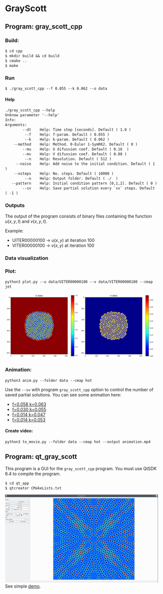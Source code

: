 # GrayScott

## Program: gray_scott_cpp

### Build:
```
$ cd cpp 
$ mkdir build && cd build 
$ cmake ..
$ make 
```

### Run
```
$ ./gray_scott_cpp --f 0.055 --k 0.062 --o data
```
#### Help
```
./gray_scott_cpp --help
Unknow parameter '--help'
Info: 
Arguments:
        --dt    Help: Time step [seconds]. Default ( 1.0 )
         --f    Help: f-param. Default ( 0.055 )
         --k    Help: k-param. Default ( 0.062 )
    --method    Help: Method. 0-Euler 1-SymRK2. Default ( 0 )
        --mu    Help: U difussion coef. Default ( 0.16  )
        --mv    Help: V difussion coef. Default ( 0.08 )
         --n    Help: Resolution. Default ( 512 )
     --noise    Help: Add noise to the initial condition. Default ( 1 )
    --nsteps    Help: No. steps. Default ( 10000 )
         --o    Help: Output folder. Default ( ./  )
   --pattern    Help: Initial condition pattern [0,1,2]. Default ( 0 )
        --sv    Help: Save partial solution every `sv` steps. Default ( -1 )
```
### Outputs

The output of the program consists of binary files containing the function $u(x,y,t)$ and $v(x,y,t)$. 

Example:     
* UITER00000100 -> $u(x,y)$ at iteration 100 
* VITER00000100 -> $v(x,y)$ at iteration 100

### Data visualization
### Plot:
```
python3 plot.py --u data/UITER00000100 --v data/VITER00000100 --cmap jet 
```
![](./gallery/gallery00.jpeg)

### Animation:
```
python3 anim.py --folder data --cmap hot 
```
Use the `--sv` with program  `gray_scott_cpp`  option to control the number of saved partial solutions. 
You can see some animation here:
* [f=0.058 k=0.063](https://www.youtube.com/watch?v=AXQtNAJQK_k)
* [f=0.030 k=0.055](https://www.youtube.com/watch?v=Ekct6MDxsTc)
* [f=0.014 k=0.047](https://www.youtube.com/watch?v=Cve-uqOWUz8) 
* [f=0.014 k=0.053](https://www.youtube.com/watch?v=krdEEUyB0vg)

#### Create video:
```
python3 to_movie.py --folder data --cmap hot --output animation.mp4 
``` 

## Program: qt_gray_scott 

This program is a GUI for the `gray_scott_cpp` program. You must use QtSDK 6.4 to compile the program.
```
$ cd qt_app 
$ qtcreator CMakeLists.txt
```
![](./gallery/qt_app.jpg)
See simple [demo](https://www.youtube.com/watch?v=lLWhzkQdihs).
